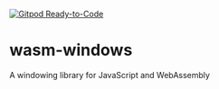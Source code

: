 [![Gitpod Ready-to-Code](https://img.shields.io/badge/Gitpod-Ready--to--Code-blue?logo=gitpod)](https://gitpod.io/#https://github.com/munchkinhalfling/wasm-windows) 

# wasm-windows
A windowing library for JavaScript and WebAssembly
